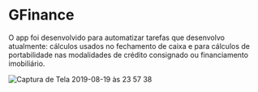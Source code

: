 # GFinance
O app foi desenvolvido para automatizar tarefas que desenvolvo atualmente: cálculos usados no fechamento de caixa e para cálculos de portabilidade nas modalidades de crédito consignado ou financiamento imobiliário.

![Captura de Tela 2019-08-19 às 23 57 38](https://user-images.githubusercontent.com/31279667/63314152-21ac1f00-c2dd-11e9-9844-e084be628efd.png)

